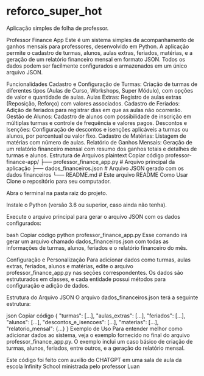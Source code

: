 # reforco_super_hot
Aplicação simples de folha de professor. 

Professor Finance App
Este é um sistema simples de acompanhamento de ganhos mensais para professores, desenvolvido em Python. A aplicação permite o cadastro de turmas, alunos, aulas extras, feriados, matérias, e a geração de um relatório financeiro mensal em formato JSON. Todos os dados podem ser facilmente configurados e armazenados em um único arquivo JSON.

Funcionalidades
Cadastro e Configuração de Turmas: Criação de turmas de diferentes tipos (Aulas de Curso, Workshops, Super Módulo), com opções de valor e quantidade de aulas.
Aulas Extras: Registro de aulas extras (Reposição, Reforço) com valores associados.
Cadastro de Feriados: Adição de feriados para registrar dias em que as aulas não ocorrerão.
Gestão de Alunos: Cadastro de alunos com possibilidade de inscrição em múltiplas turmas e controle de frequência e valores pagos.
Descontos e Isenções: Configuração de descontos e isenções aplicáveis a turmas ou alunos, por percentual ou valor fixo.
Cadastro de Matérias: Listagem de matérias com número de aulas.
Relatório de Ganhos Mensais: Geração de um relatório financeiro mensal com resumo dos ganhos totais e detalhes de turmas e alunos.
Estrutura de Arquivos
plaintext
Copiar código
professor-finance-app/
├── professor_finance_app.py       # Arquivo principal da aplicação
├── dados_financeiros.json         # Arquivo JSON gerado com os dados financeiros
└── README.md                      # Este arquivo README
Como Usar
Clone o repositório para seu computador.

Abra o terminal na pasta raiz do projeto.

Instale o Python (versão 3.6 ou superior, caso ainda não tenha).

Execute o arquivo principal para gerar o arquivo JSON com os dados configurados:

bash
Copiar código
python professor_finance_app.py
Esse comando irá gerar um arquivo chamado dados_financeiros.json com todas as informações de turmas, alunos, feriados e o relatório financeiro do mês.

Configuração e Personalização
Para adicionar dados como turmas, aulas extras, feriados, alunos e matérias, edite o arquivo professor_finance_app.py nas seções correspondentes. Os dados são estruturados em classes, e cada entidade possui métodos para configuração e adição de dados.

Estrutura do Arquivo JSON
O arquivo dados_financeiros.json terá a seguinte estrutura:

json
Copiar código
{
  "turmas": [...],
  "aulas_extras": [...],
  "feriados": [...],
  "alunos": [...],
  "descontos_e_isencoes": [...],
  "materias": [...],
  "relatorio_mensal": {...}
}
Exemplo de Uso
Para entender melhor como adicionar dados ao sistema, veja o exemplo fornecido no final do arquivo professor_finance_app.py. O exemplo inclui um caso básico de criação de turmas, alunos, feriados, entre outros, e a geração do relatório mensal.

Este código foi feito com auxilio do CHATGPT em uma sala de aula da escola Infinity School ministrada pelo professor Luan 
